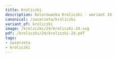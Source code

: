 ```yaml
---
title: Kroliczki
description: Kolorowanka Kroliczki - wariant 24
canonical: /zwierzeta/kroliczki
variant_of: kroliczki
image: /kroliczki/24/kroliczki-24.svg
pdf: /kroliczki/24/kroliczki-24.pdf
tags:
- zwierzeta
- kroliczki
---
```

